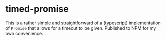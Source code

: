 # timed-promise

This is a rather simple and straightforward of a (typescript) implementation of `Promise` that allows for a timeout to be given. Published to NPM for my own convenience.
